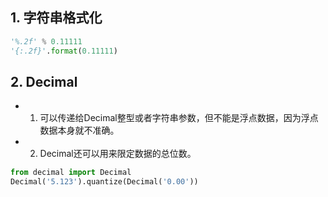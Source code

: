 
## 1. 字符串格式化
```python
'%.2f' % 0.11111
'{:.2f}'.format(0.11111)
```

## 2. Decimal
  - 1. 可以传递给Decimal整型或者字符串参数，但不能是浮点数据，因为浮点数据本身就不准确。

  - 2. Decimal还可以用来限定数据的总位数。
```python
from decimal import Decimal
Decimal('5.123').quantize(Decimal('0.00'))
```
